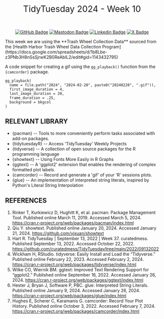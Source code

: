<h1 style="font-weight:normal" align="center">
  &nbsp;TidyTuesday 2024 - Week 10&nbsp;
</h1>

<div align="center">
    
&nbsp;&nbsp;&nbsp;

[![GitHub Badge](https://img.shields.io/badge/github-181717?style=for-the-badge&logo=github&logoColor=white)](https://github.com/butames)
[![Mastodon Badge](https://img.shields.io/badge/mastodon-6364FF?style=for-the-badge&logo=mastodon&logoColor=white)](https://mastodon.cloud/@butames)
[![Linkedin Badge](https://img.shields.io/badge/linkedin-0A66C2?style=for-the-badge&logo=linkedin&logoColor=white)](https://linkedin.com/in/butames)
[![X Badge](https://img.shields.io/badge/x-000000?style=for-the-badge&logo=x&logoColor=white)](https://x.com/butames)

</div>

<p>
This week we are using the **Trash Wheel Collection Data** sourced from the [Health Harbor Trash Wheel Data Collection Program](https://docs.google.com/spreadsheets/d/1b8Lbe-z3PNb3H8nSsSjrwK2B0ReAblL2/edit#gid=1143432795)
</p>

A code snippet for creating a gif using the `gg_playback()` function from the `{camcorder}` package.
```
gg_playback(
  name = file.path("2024", "2024-02-20", paste0("20240220", ".gif")),
  first_image_duration = 4,
  last_image_duration = 20,
  frame_duration = .25,
  background = bkgcol
)
```

## RELEVANT LIBRARY

- {pacman} -- Tools to more conveniently perform tasks associated with add-on packages. 
- {tidytuesdayR} -- Access 'TidyTuesday' Weekly Projects
- {tidyverse} --  A collection of open source packages for the R programming language
- {showtext} -- Using Fonts More Easily in R Graphs
- {ggtext} -- A 'ggplot2' extension that enables the rendering of complex formatted plot labels.
- {camcorder} -- Record and generate a 'gif' of your 'R' sessions plots.
- {glue} -- An implementation of interpreted string literals, inspired by Python's Literal String Interpolation


## REFERENCES
1. Rinker T, Kurkiewicz D, Hughitt K, et al. pacman: Package Management Tool. Published online March 11, 2019. Accessed March 5, 2024. https://cran.r-project.org/web/packages/pacman/index.html
2. Qiu Y. showtext. Published online January 20, 2024. Accessed January 21, 2024. https://github.com/yixuan/showtext
3. Hart R. TidyTuesday | September 13, 2022 | Week 37. curatedmess. Published September 13, 2022. Accessed October 22, 2022. https://github.com/curatedmess/TidyTuesday/tree/main/2022/09132022
4. Wickham H, RStudio. tidyverse: Easily Install and Load the “Tidyverse.” Published online February 22, 2023. Accessed February 2, 2024. https://cran.r-project.org/web/packages/tidyverse/index.html
5. Wilke CO, Wiernik BM. ggtext: Improved Text Rendering Support for “ggplot2.” Published online September 16, 2022. Accessed January 26, 2024. https://cran.r-project.org/web/packages/ggtext/index.html
6. Hester J, Bryan J, Software P, PBC. glue: Interpreted String Literals. Published online January 9, 2024. Accessed January 26, 2024. https://cran.r-project.org/web/packages/glue/index.html
7. Hughes E, Scherer C, Karamanis G. camcorder: Record Your Plot History. Published online October 3, 2022. Accessed February 7, 2024. https://cran.r-project.org/web/packages/camcorder/index.html



```

```

